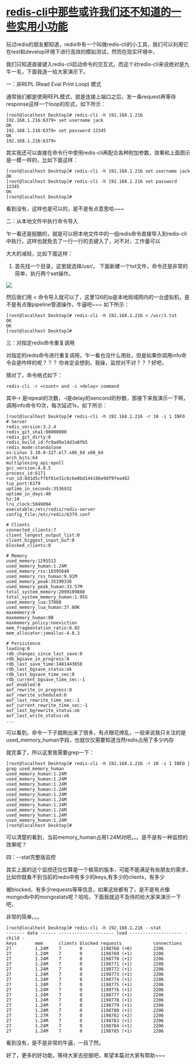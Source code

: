 # [redis-cli中那些或许我们还不知道的一些实用小功能][0] 

玩过redis的朋友都知道，redis中有一个叫做redis-cli的小工具，我们可以利用它在test和develop环境下进行高效的模拟测试，然而在现实环境中，

我们只知道直接键入redis-cli启动命令的交互式，而这个对redis-cli来说绝对是九牛一毛，下面我逐一给大家演示下。

一：非REPL (Read Eval Print Loop) 模式

通常我们都是使用REPL模式，就是连接上端口之后，发一条request再等待response这样一个loop的形式，如下所示：

    [root@localhost Desktop]# redis-cli -h 192.168.1.216
    192.168.1.216:6379> set username jack
    OK
    192.168.1.216:6379> set password 12345
    OK
    192.168.1.216:6379> 

其实我还可以直接在命令行中使用redis-cli再配合各种附加参数，效果和上面图示是一模一样的，比如下面这样：

    [root@localhost Desktop]# redis-cli -h 192.168.1.216 set username jack
    OK
    [root@localhost Desktop]# redis-cli -h 192.168.1.216 set password 12345
    OK
    [root@localhost Desktop]# 

看到没有，这样也是可以的，是不是有点意思哈~~~

二：从本地文件中执行命令导入

乍一看还是挺酷的，就是可以把本地文件中的一组redis命令直接导入到redis-cli中执行，这样也就免去了一行一行的去键入了，对不对，工作量可以

大大的减轻，比如下面这样：

1. 首先找一个目录，这里就选择/usr/， 下面新建一个txt文件，命令还是非常的简单，执行两个set操作。

![][1]

然后我们用 < 命令导入就可以了，这里126的ip是本地局域网内的一台虚拟机，是不是有点像pipeline管道操作，牛逼吧~~~ 如下所示：

    [root@localhost Desktop]# redis-cli -h 192.168.1.216 < /usr/1.txt
    OK
    OK
    [root@localhost Desktop]# 

三：对指定redis命令重复调用

对指定的redis命令进行重复调用，乍一看也没什么用处，但是如果你调用info命令会是咋样的呢？？？ 你肯定会想到，我操，监控对不对？？？好吧，

猜对了，命令格式如下：

    redis-cli -r <count> and -i <delay> command

其中-r 是repeat的次数，-i是delay的sencond的秒数，那接下来我演示一下啊，调用info命令10次，每次延迟1s，如下所示：

 


    [root@localhost Desktop]# redis-cli -h 192.168.1.216 -r 10 -i 1 INFO
    # Server
    redis_version:3.2.4
    redis_git_sha1:00000000
    redis_git_dirty:0
    redis_build_id:fc9ad9a14d3a0fb5
    redis_mode:standalone
    os:Linux 3.10.0-327.el7.x86_64 x86_64
    arch_bits:64
    multiplexing_api:epoll
    gcc_version:4.8.5
    process_id:6171
    run_id:8d1d5cffbf81e31c6c6e0bd144186e9df9fea482
    tcp_port:6379
    uptime_in_seconds:3536932
    uptime_in_days:40
    hz:10
    lru_clock:5049094
    executable:/etc/redis/redis-server
    config_file:/etc/redis/6379.conf
    
    # Clients
    connected_clients:7
    client_longest_output_list:0
    client_biggest_input_buf:0
    blocked_clients:0
    
    # Memory
    used_memory:1295512
    used_memory_human:1.24M
    used_memory_rss:10395648
    used_memory_rss_human:9.91M
    used_memory_peak:35199336
    used_memory_peak_human:33.57M
    total_system_memory:2099109888
    total_system_memory_human:1.95G
    used_memory_lua:37888
    used_memory_lua_human:37.00K
    maxmemory:0
    maxmemory_human:0B
    maxmemory_policy:noeviction
    mem_fragmentation_ratio:8.02
    mem_allocator:jemalloc-4.0.3
    
    # Persistence
    loading:0
    rdb_changes_since_last_save:0
    rdb_bgsave_in_progress:0
    rdb_last_save_time:1481443658
    rdb_last_bgsave_status:ok
    rdb_last_bgsave_time_sec:0
    rdb_current_bgsave_time_sec:-1
    aof_enabled:0
    aof_rewrite_in_progress:0
    aof_rewrite_scheduled:0
    aof_last_rewrite_time_sec:-1
    aof_current_rewrite_time_sec:-1
    aof_last_bgrewrite_status:ok
    aof_last_write_status:ok
    ...


可以看到，命令一下子就刷出来了很多，有点眼花缭乱，一般来说我只关注的是used_memory_human字段，也就仅仅需要知道当然redis占用了多少内存

就完事了，所以这里我需要grep一下：

 


    [root@localhost Desktop]# redis-cli -h 192.168.1.216 -r 10 -i 1 INFO | grep used_memory_human
    used_memory_human:1.24M
    used_memory_human:1.24M
    used_memory_human:1.24M
    used_memory_human:1.24M
    used_memory_human:1.24M
    used_memory_human:1.24M
    used_memory_human:1.24M
    used_memory_human:1.24M
    used_memory_human:1.24M
    used_memory_human:1.24M
    [root@localhost Desktop]# 


可以清楚的看到，当前memory_human占用1.24M对吧。。。是不是有一种监控的效果呢？

四：--stat完整版监控

其实上面的这个监控还仅仅算是一个极简的版本，可能不能满足有些朋友的需求，比如你就看不到当前的redis中有多少的keys,有多少的clients，有多少

被blocked，有多少requests等等信息，如果这些都有了，是不是有点像mongodb中的mongostats呢？哈哈，下面我就迫不及待的给大家来演示一下吧，

非常的简单。。。

 


    [root@localhost Desktop]# redis-cli -h 192.168.1.216 --stat
    ------- data ------ --------------------- load -------------------- - child -
    keys       mem      clients blocked requests            connections          
    27         1.24M    7       0       1198768 (+0)        2206        
    27         1.24M    7       0       1198769 (+1)        2206        
    27         1.24M    7       0       1198770 (+1)        2206        
    27         1.24M    7       0       1198771 (+1)        2206        
    27         1.24M    7       0       1198772 (+1)        2206        
    27         1.24M    7       0       1198773 (+1)        2206        
    27         1.24M    7       0       1198774 (+1)        2206        
    27         1.24M    7       0       1198775 (+1)        2206        
    27         1.24M    7       0       1198776 (+1)        2206        
    27         1.24M    7       0       1198777 (+1)        2206        
    27         1.24M    7       0       1198778 (+1)        2206        
    27         1.24M    7       0       1198779 (+1)        2206        
    27         1.24M    7       0       1198780 (+1)        2206        
    27         1.27M    7       0       1198782 (+2)        2206        
    27         1.24M    7       0       1198783 (+1)        2206        
    27         1.24M    7       0       1198784 (+1)        2206        
    27         1.24M    7       0       1198785 (+1)        2206        


看到没有，是不是非常的牛逼，一目了然。

好了，更多的好功能，等待大家去挖掘吧，希望本篇对大家有帮助~~~

[0]: http://www.cnblogs.com/huangxincheng/p/6159890.html
[1]: http://images2015.cnblogs.com/blog/214741/201612/214741-20161211160432679-2089339176.png